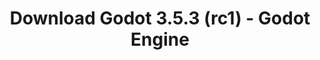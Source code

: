---
# Generated by /tools/generators/src/download_archive_generator !!! do not edit by hand !!!
title: 'Download Godot 3.5.3 (rc1) - Godot Engine'
type: 'download/archive'
name: '3.5.3'
flavor: 'rc1'
release_date: '2023-09-08T03:00:00-00:00'
release_notes: 'article/release-candidate-godot-3-5-3-rc-1/'
primaryPlatforms:
  - 'android.apk'
  - 'linux.64'
  - 'macos.universal'
  - 'windows.64'
  - 'linux_server.headless.64'
  - 'web'
  - 'templates'
links:
  android.apk:
    name: 'android.apk'
    title: 'Android'
    caption: 'APK Universal (ARM64 + ARMv7 + x86_64 + x86)'
    tags:
      - 'APK download'
      - 'ARM64/v7'
      - 'x86 (64 & 32 bit)'
    hosts:
      github_builds:
        regular: 'https://github.com/godotengine/godot-builds/releases/download/3.5.3-rc1/Godot_v3.5.3-rc1_android_editor.apk'
        mono: '#'
      github:
        regular: 'https://github.com/godotengine/godot/releases/download/3.5.3-rc1/Godot_v3.5.3-rc1_android_editor.apk'
        mono: '#'
  linux.64:
    name: 'linux.64'
    title: 'Linux'
    caption: 'Padrão (x86_64)'
    tags:
      - '64 bit'
    hosts:
      github_builds:
        regular: 'https://github.com/godotengine/godot-builds/releases/download/3.5.3-rc1/Godot_v3.5.3-rc1_x11.64.zip'
        mono: 'https://github.com/godotengine/godot-builds/releases/download/3.5.3-rc1/Godot_v3.5.3-rc1_mono_x11_64.zip'
      github:
        regular: 'https://github.com/godotengine/godot/releases/download/3.5.3-rc1/Godot_v3.5.3-rc1_x11.64.zip'
        mono: 'https://github.com/godotengine/godot/releases/download/3.5.3-rc1/Godot_v3.5.3-rc1_mono_x11_64.zip'
  macos.universal:
    name: 'macos.universal'
    title: 'macOS'
    caption: 'Universal (x86_64 + Silício da Apple)'
    tags:
      - 'Intel/Apple Silicon'
      - '64 bit'
    hosts:
      github_builds:
        regular: 'https://github.com/godotengine/godot-builds/releases/download/3.5.3-rc1/Godot_v3.5.3-rc1_osx.universal.zip'
        mono: 'https://github.com/godotengine/godot-builds/releases/download/3.5.3-rc1/Godot_v3.5.3-rc1_mono_osx.universal.zip'
      github:
        regular: 'https://github.com/godotengine/godot/releases/download/3.5.3-rc1/Godot_v3.5.3-rc1_osx.universal.zip'
        mono: 'https://github.com/godotengine/godot/releases/download/3.5.3-rc1/Godot_v3.5.3-rc1_mono_osx.universal.zip'
  windows.64:
    name: 'windows.64'
    title: 'Windows'
    caption: 'Padrão (x86_64)'
    tags:
      - '64 bit'
    hosts:
      github_builds:
        regular: 'https://github.com/godotengine/godot-builds/releases/download/3.5.3-rc1/Godot_v3.5.3-rc1_win64.exe.zip'
        mono: 'https://github.com/godotengine/godot-builds/releases/download/3.5.3-rc1/Godot_v3.5.3-rc1_mono_win64.zip'
      github:
        regular: 'https://github.com/godotengine/godot/releases/download/3.5.3-rc1/Godot_v3.5.3-rc1_win64.exe.zip'
        mono: 'https://github.com/godotengine/godot/releases/download/3.5.3-rc1/Godot_v3.5.3-rc1_mono_win64.zip'
  linux_server.headless.64:
    name: 'linux_server.headless.64'
    title: 'Linux Server'
    caption: 'Headless (x86_64)'
    tags:
      - '64 bit'
      - 'Headless'
    hosts:
      github_builds:
        regular: 'https://github.com/godotengine/godot-builds/releases/download/3.5.3-rc1/Godot_v3.5.3-rc1_linux_headless.64.zip'
        mono: 'https://github.com/godotengine/godot-builds/releases/download/3.5.3-rc1/Godot_v3.5.3-rc1_mono_linux_headless_64.zip'
      github:
        regular: 'https://github.com/godotengine/godot/releases/download/3.5.3-rc1/Godot_v3.5.3-rc1_linux_headless.64.zip'
        mono: 'https://github.com/godotengine/godot/releases/download/3.5.3-rc1/Godot_v3.5.3-rc1_mono_linux_headless_64.zip'
  web:
    name: 'web'
    title: 'Editor Web'
    caption: ''
    tags:
      - 'Self-hosted'
      - 'Cross-platform'
    hosts:
      github_builds:
        regular: 'https://github.com/godotengine/godot-builds/releases/download/3.5.3-rc1/Godot_v3.5.3-rc1_web_editor.zip'
        mono: '#'
      github:
        regular: 'https://github.com/godotengine/godot/releases/download/3.5.3-rc1/Godot_v3.5.3-rc1_web_editor.zip'
        mono: '#'
  linux.32:
    name: 'linux.32'
    title: 'Linux'
    caption: 'Padrão (x86)'
    tags:
      - '32 bit'
    hosts:
      github_builds:
        regular: 'https://github.com/godotengine/godot-builds/releases/download/3.5.3-rc1/Godot_v3.5.3-rc1_x11.32.zip'
        mono: 'https://github.com/godotengine/godot-builds/releases/download/3.5.3-rc1/Godot_v3.5.3-rc1_mono_x11_32.zip'
      github:
        regular: 'https://github.com/godotengine/godot/releases/download/3.5.3-rc1/Godot_v3.5.3-rc1_x11.32.zip'
        mono: 'https://github.com/godotengine/godot/releases/download/3.5.3-rc1/Godot_v3.5.3-rc1_mono_x11_32.zip'
  windows.32:
    name: 'windows.32'
    title: 'Windows'
    caption: 'Padrão (x86)'
    tags:
      - '32 bit'
    hosts:
      github_builds:
        regular: 'https://github.com/godotengine/godot-builds/releases/download/3.5.3-rc1/Godot_v3.5.3-rc1_win32.exe.zip'
        mono: 'https://github.com/godotengine/godot-builds/releases/download/3.5.3-rc1/Godot_v3.5.3-rc1_mono_win32.zip'
      github:
        regular: 'https://github.com/godotengine/godot/releases/download/3.5.3-rc1/Godot_v3.5.3-rc1_win32.exe.zip'
        mono: 'https://github.com/godotengine/godot/releases/download/3.5.3-rc1/Godot_v3.5.3-rc1_mono_win32.zip'
  linux_server.64:
    name: 'linux_server.64'
    title: 'Servidor Linux'
    caption: 'Padrão (x86_64)'
    tags:
      - '64 bit'
    hosts:
      github_builds:
        regular: 'https://github.com/godotengine/godot-builds/releases/download/3.5.3-rc1/Godot_v3.5.3-rc1_linux_server.64.zip'
        mono: 'https://github.com/godotengine/godot-builds/releases/download/3.5.3-rc1/Godot_v3.5.3-rc1_mono_linux_server_64.zip'
      github:
        regular: 'https://github.com/godotengine/godot/releases/download/3.5.3-rc1/Godot_v3.5.3-rc1_linux_server.64.zip'
        mono: 'https://github.com/godotengine/godot/releases/download/3.5.3-rc1/Godot_v3.5.3-rc1_mono_linux_server_64.zip'
  aar_library:
    name: 'aar_library'
    title: 'Biblioteca de AAR'
    caption: ''
    tags:
      - 'Android plugins'
      - 'Java'
      - 'Kotlin'
    hosts:
      github_builds:
        regular: 'https://github.com/godotengine/godot-builds/releases/download/3.5.3-rc1/godot-lib.3.5.3.rc1.release.aar'
        mono: 'https://github.com/godotengine/godot-builds/releases/download/3.5.3-rc1/godot-lib.3.5.3.rc1.mono.release.aar'
      github:
        regular: 'https://github.com/godotengine/godot/releases/download/3.5.3-rc1/godot-lib.3.5.3.rc1.release.aar'
        mono: 'https://github.com/godotengine/godot/releases/download/3.5.3-rc1/godot-lib.3.5.3.rc1.mono.release.aar'
  templates:
    name: 'templates'
    title: 'Modelos de exportação'
    caption: ''
    tags:
      - 'Utilizado para exportar os seus jogos para todas as plataformas suportadas'
    hosts:
      github_builds:
        regular: 'https://github.com/godotengine/godot-builds/releases/download/3.5.3-rc1/Godot_v3.5.3-rc1_export_templates.tpz'
        mono: 'https://github.com/godotengine/godot-builds/releases/download/3.5.3-rc1/Godot_v3.5.3-rc1_mono_export_templates.tpz'
      github:
        regular: 'https://github.com/godotengine/godot/releases/download/3.5.3-rc1/Godot_v3.5.3-rc1_export_templates.tpz'
        mono: 'https://github.com/godotengine/godot/releases/download/3.5.3-rc1/Godot_v3.5.3-rc1_mono_export_templates.tpz'
---
